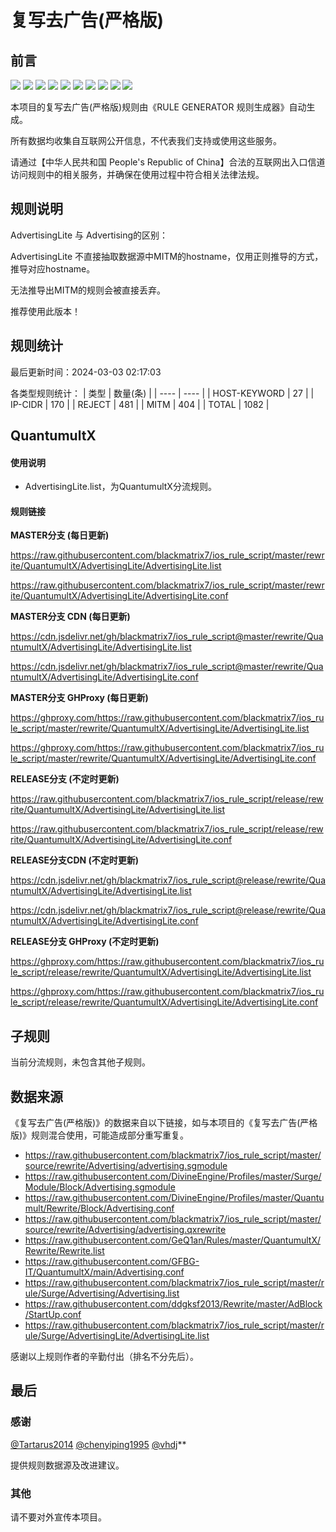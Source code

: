# 复写去广告(严格版)

## 前言

![](https://shields.io/badge/-移除重复规则-ff69b4) ![](https://shields.io/badge/-DOMAIN与DOMAIN--SUFFIX合并-green) ![](https://shields.io/badge/-DOMAIN--SUFFIX间合并-critical) ![](https://shields.io/badge/-DOMAIN与DOMAIN--KEYWORD合并-9cf) ![](https://shields.io/badge/-DOMAIN--SUFFIX与DOMAIN--KEYWORD合并-blue) ![](https://shields.io/badge/-IP--CIDR(6)合并-blueviolet) ![](https://shields.io/badge/-MITM--HOSTNAME合并-brightgreen) ![](https://shields.io/badge/-QuantumultX定制化规则-7cd1e3) ![](https://shields.io/badge/-正则推导HOSTNAME-033da7) ![](https://shields.io/badge/-URL--REGEX转REWRITE-945431) 

本项目的复写去广告(严格版)规则由《RULE GENERATOR 规则生成器》自动生成。

所有数据均收集自互联网公开信息，不代表我们支持或使用这些服务。

请通过【中华人民共和国 People's Republic of China】合法的互联网出入口信道访问规则中的相关服务，并确保在使用过程中符合相关法律法规。
## 规则说明
AdvertisingLite 与 Advertising的区别：

AdvertisingLite 不直接抽取数据源中MITM的hostname，仅用正则推导的方式，推导对应hostname。

无法推导出MITM的规则会被直接丢弃。

推荐使用此版本！

## 规则统计

最后更新时间：2024-03-03 02:17:03

各类型规则统计：
| 类型 | 数量(条)  | 
| ---- | ----  |
| HOST-KEYWORD | 27  | 
| IP-CIDR | 170  | 
| REJECT | 481  | 
| MITM | 404  | 
| TOTAL | 1082  | 


## QuantumultX 

#### 使用说明
- AdvertisingLite.list，为QuantumultX分流规则。

#### 规则链接
**MASTER分支 (每日更新)**

https://raw.githubusercontent.com/blackmatrix7/ios_rule_script/master/rewrite/QuantumultX/AdvertisingLite/AdvertisingLite.list

https://raw.githubusercontent.com/blackmatrix7/ios_rule_script/master/rewrite/QuantumultX/AdvertisingLite/AdvertisingLite.conf

**MASTER分支 CDN (每日更新)**

https://cdn.jsdelivr.net/gh/blackmatrix7/ios_rule_script@master/rewrite/QuantumultX/AdvertisingLite/AdvertisingLite.list

https://cdn.jsdelivr.net/gh/blackmatrix7/ios_rule_script@master/rewrite/QuantumultX/AdvertisingLite/AdvertisingLite.conf

**MASTER分支 GHProxy (每日更新)**

https://ghproxy.com/https://raw.githubusercontent.com/blackmatrix7/ios_rule_script/master/rewrite/QuantumultX/AdvertisingLite/AdvertisingLite.list

https://ghproxy.com/https://raw.githubusercontent.com/blackmatrix7/ios_rule_script/master/rewrite/QuantumultX/AdvertisingLite/AdvertisingLite.conf

**RELEASE分支 (不定时更新)**

https://raw.githubusercontent.com/blackmatrix7/ios_rule_script/release/rewrite/QuantumultX/AdvertisingLite/AdvertisingLite.list

https://raw.githubusercontent.com/blackmatrix7/ios_rule_script/release/rewrite/QuantumultX/AdvertisingLite/AdvertisingLite.conf

**RELEASE分支CDN (不定时更新)**

https://cdn.jsdelivr.net/gh/blackmatrix7/ios_rule_script@release/rewrite/QuantumultX/AdvertisingLite/AdvertisingLite.list

https://cdn.jsdelivr.net/gh/blackmatrix7/ios_rule_script@release/rewrite/QuantumultX/AdvertisingLite/AdvertisingLite.conf

**RELEASE分支 GHProxy (不定时更新)**

https://ghproxy.com/https://raw.githubusercontent.com/blackmatrix7/ios_rule_script/release/rewrite/QuantumultX/AdvertisingLite/AdvertisingLite.list

https://ghproxy.com/https://raw.githubusercontent.com/blackmatrix7/ios_rule_script/release/rewrite/QuantumultX/AdvertisingLite/AdvertisingLite.conf

## 子规则

当前分流规则，未包含其他子规则。


## 数据来源

《复写去广告(严格版)》的数据来自以下链接，如与本项目的《复写去广告(严格版)》规则混合使用，可能造成部分重写重复。

- https://raw.githubusercontent.com/blackmatrix7/ios_rule_script/master/source/rewrite/Advertising/advertising.sgmodule
- https://raw.githubusercontent.com/DivineEngine/Profiles/master/Surge/Module/Block/Advertising.sgmodule
- https://raw.githubusercontent.com/DivineEngine/Profiles/master/Quantumult/Rewrite/Block/Advertising.conf
- https://raw.githubusercontent.com/blackmatrix7/ios_rule_script/master/source/rewrite/Advertising/advertising.qxrewrite
- https://raw.githubusercontent.com/GeQ1an/Rules/master/QuantumultX/Rewrite/Rewrite.list
- https://raw.githubusercontent.com/GFBG-IT/QuantumultX/main/Advertising.conf
- https://raw.githubusercontent.com/blackmatrix7/ios_rule_script/master/rule/Surge/Advertising/Advertising.list
- https://raw.githubusercontent.com/ddgksf2013/Rewrite/master/AdBlock/StartUp.conf
- https://raw.githubusercontent.com/blackmatrix7/ios_rule_script/master/rule/Surge/AdvertisingLite/AdvertisingLite.list


感谢以上规则作者的辛勤付出（排名不分先后）。

## 最后

### 感谢

[@Tartarus2014](https://github.com/Tartarus2014)  [@chenyiping1995](https://github.com/chenyiping1995) [@vhdj](https://github.com/vhdj)**

提供规则数据源及改进建议。

### 其他

请不要对外宣传本项目。